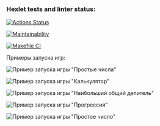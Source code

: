 ### Hexlet tests and linter status:
[![Actions Status](https://github.com/dbulyk/java-project-lvl1/workflows/hexlet-check/badge.svg)](https://github.com/dbulyk/java-project-lvl1/actions)

[![Maintainability](https://api.codeclimate.com/v1/badges/a99a88d28ad37a79dbf6/maintainability)](https://codeclimate.com/github/codeclimate/codeclimate/maintainability)

[![Makefile CI](https://github.com/dbulyk/java-project-lvl1/actions/workflows/makefile.yml/badge.svg?branch=main&event=push)](https://github.com/dbulyk/java-project-lvl1/actions/workflows/makefile.yml)

Примеры запуска игр:

![Пример запуска игры "Простые числа"](https://github.com/dbulyk/java-project-lvl1/blob/main/Even.png)

![Пример запуска игры "Калькулятор"](https://github.com/dbulyk/java-project-lvl1/blob/main/Calc.png)

![Пример запуска игры "Наибольший общий делитель"](https://github.com/dbulyk/java-project-lvl1/blob/main/GCD.png)

![Пример запуска игры "Прогрессия"](https://github.com/dbulyk/java-project-lvl1/blob/main/Progression.png)

![Пример запуска игры "Простое число"](https://github.com/dbulyk/java-project-lvl1/blob/main/isPrime.png)
